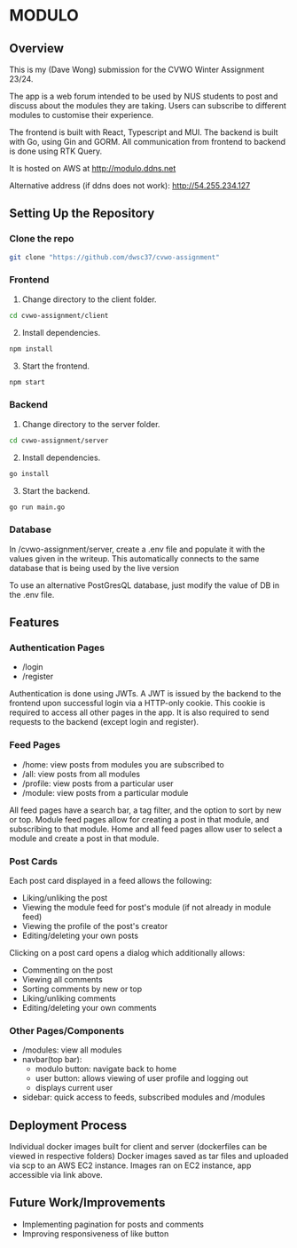 # MODULO

## Overview

This is my (Dave Wong) submission for the CVWO Winter Assignment 23/24.

The app is a web forum intended to be used by NUS students to post and discuss about the modules they are taking. Users can subscribe to different modules to customise their experience.

The frontend is built with React, Typescript and MUI. The backend is built with Go, using Gin and GORM. All communication from frontend to backend is done using RTK Query.

It is hosted on AWS at http://modulo.ddns.net

Alternative address (if ddns does not work): http://54.255.234.127

## Setting Up the Repository

### Clone the repo

```bash
git clone "https://github.com/dwsc37/cvwo-assignment"
```

### Frontend

1. Change directory to the client folder.

```bash
cd cvwo-assignment/client
```

2. Install dependencies.

```bash
npm install
```

3. Start the frontend.

```bash
npm start
```

### Backend

1. Change directory to the server folder.

```bash
cd cvwo-assignment/server
```

2. Install dependencies.

```bash
go install
```

3. Start the backend.

```bash
go run main.go
```

### Database

In /cvwo-assignment/server, create a .env file and populate it with the values given in the writeup. This automatically connects to the same database that is being used by the live version

To use an alternative PostGresQL database, just modify the value of DB in the .env file.

## Features

### Authentication Pages

-   /login
-   /register

Authentication is done using JWTs. A JWT is issued by the backend to the frontend upon successful login via a HTTP-only cookie.
This cookie is required to access all other pages in the app. It is also required to send requests to the backend (except login and register).

### Feed Pages

-   /home: view posts from modules you are subscribed to
-   /all: view posts from all modules
-   /profile: view posts from a particular user
-   /module: view posts from a particular module

All feed pages have a search bar, a tag filter, and the option to sort by new or top.
Module feed pages allow for creating a post in that module, and subscribing to that module.
Home and all feed pages allow user to select a module and create a post in that module.

### Post Cards

Each post card displayed in a feed allows the following:

-   Liking/unliking the post
-   Viewing the module feed for post's module (if not already in module feed)
-   Viewing the profile of the post's creator
-   Editing/deleting your own posts

Clicking on a post card opens a dialog which additionally allows:

-   Commenting on the post
-   Viewing all comments
-   Sorting comments by new or top
-   Liking/unliking comments
-   Editing/deleting your own comments

### Other Pages/Components

-   /modules: view all modules
-   navbar(top bar):
    -   modulo button: navigate back to home
    -   user button: allows viewing of user profile and logging out
    -   displays current user
-   sidebar: quick access to feeds, subscribed modules and /modules

## Deployment Process

Individual docker images built for client and server (dockerfiles can be viewed in respective folders)
Docker images saved as tar files and uploaded via scp to an AWS EC2 instance.
Images ran on EC2 instance, app accessible via link above.

## Future Work/Improvements

-   Implementing pagination for posts and comments
-   Improving responsiveness of like button
